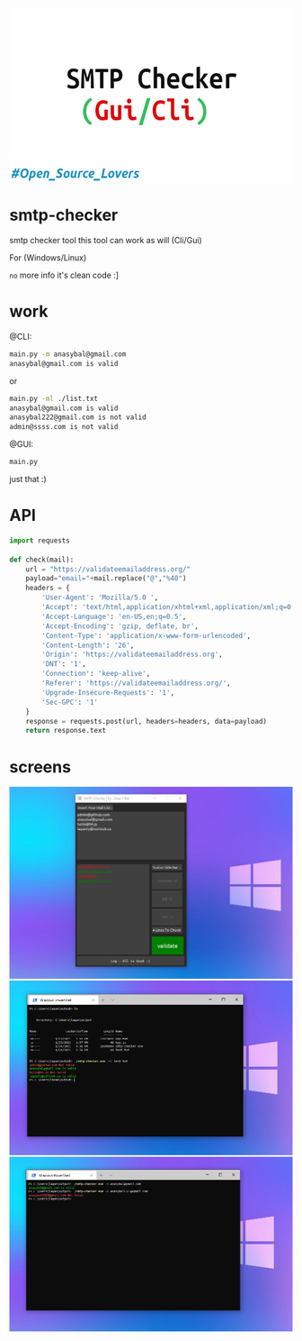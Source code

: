 <p align="center">
<img src="./smtp-view-1.png" width="600" height="310">
</p>

# smtp-checker
smtp checker tool 
this tool can work as will (Cli/Gui)

For (Windows/Linux)

`no` more info it's clean code :]
# work
@CLI:
```bash
main.py -m anasybal@gmail.com
anasybal@gmail.com is valid
```
or
```bash
main.py -ml ./list.txt
anasybal@gmail.com is valid
anasybal222@gmail.com is not valid
admin@ssss.com is not valid
```

@GUI:
```bash
main.py
```
just that :)


# API
```python
import requests

def check(mail):
    url = "https://validateemailaddress.org/"
    payload="email="+mail.replace("@","%40")
    headers = {
        'User-Agent': 'Mozilla/5.0 ',
        'Accept': 'text/html,application/xhtml+xml,application/xml;q=0.9,image/webp,*/*;q=0.8',
        'Accept-Language': 'en-US,en;q=0.5',
        'Accept-Encoding': 'gzip, deflate, br',
        'Content-Type': 'application/x-www-form-urlencoded',
        'Content-Length': '26',
        'Origin': 'https://validateemailaddress.org',
        'DNT': '1',
        'Connection': 'keep-alive',
        'Referer': 'https://validateemailaddress.org/',
        'Upgrade-Insecure-Requests': '1',
        'Sec-GPC': '1'
    }
    response = requests.post(url, headers=headers, data=payload)
    return response.text
```

# screens
<img src="./Smtp-view.png">
<img src="./smtp-view-2.png">
<img src="./smtp-view-3.png">
